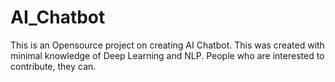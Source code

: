 # AI_Chatbot
This is an Opensource project on creating AI Chatbot. This was created with minimal knowledge of Deep Learning and NLP. People who are interested to contribute, they can.
